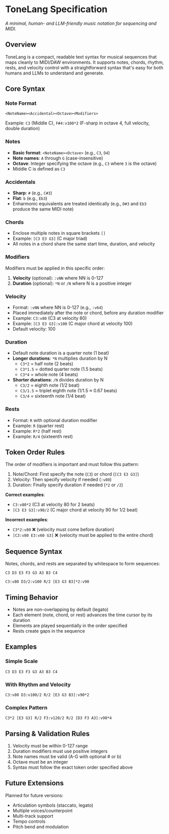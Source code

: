 # ToneLang Specification

_A minimal, human- and LLM-friendly music notation for sequencing and MIDI._

## Overview

ToneLang is a compact, readable text syntax for musical sequences that maps cleanly to MIDI/DAW environments. It
supports notes, chords, rhythm, rests, and velocity control with a straightforward syntax that's easy for both humans
and LLMs to understand and generate.

## Core Syntax

### Note Format

```
<NoteName><Accidental><Octave><Modifiers>
```

Example: `C3` (Middle C), `F#4:v100*2` (F-sharp in octave 4, full velocity, double duration)

### Notes

- **Basic format**: `<NoteName><Octave>` (e.g., `C3`, `D4`)
- **Note names**: `A` through `G` (case-insensitive)
- **Octave**: Integer specifying the octave (e.g., `C3` where `3` is the octave)
- Middle C is defined as `C3`

### Accidentals

- **Sharp**: `#` (e.g., `C#3`)
- **Flat**: `b` (e.g., `Eb3`)
- Enharmonic equivalents are treated identically (e.g., `D#3` and `Eb3` produce the same MIDI note)

### Chords

- Enclose multiple notes in square brackets `[]`
- Example: `[C3 E3 G3]` (C major triad)
- All notes in a chord share the same start time, duration, and velocity

### Modifiers

Modifiers must be applied in this specific order:

1. **Velocity** (optional): `:vNN` where NN is 0-127
2. **Duration** (optional): `*N` or `/N` where N is a positive integer

### Velocity

- Format: `:vNN` where NN is 0-127 (e.g., `:v64`)
- Placed immediately after the note or chord, before any duration modifier
- Example: `C3:v80` (C3 at velocity 80)
- Example: `[C3 E3 G3]:v100` (C major chord at velocity 100)
- Default velocity: 100

### Duration

- Default note duration is a quarter note (1 beat)
- **Longer durations**: `*N` multiplies duration by N
  - `C3*2` = half note (2 beats)
  - `C3*1.5` = dotted quarter note (1.5 beats)
  - `C3*4` = whole note (4 beats)
- **Shorter durations**: `/N` divides duration by N
  - `C3/2` = eighth note (1/2 beat)
  - `C3/1.5` = triplet eighth note (1/1.5 ≈ 0.67 beats)
  - `C3/4` = sixteenth note (1/4 beat)

### Rests

- Format: `R` with optional duration modifier
- Example: `R` (quarter rest)
- Example: `R*2` (half rest)
- Example: `R/4` (sixteenth rest)

## Token Order Rules

The order of modifiers is important and must follow this pattern:

1. Note/Chord: First specify the note (`C3`) or chord (`[C3 E3 G3]`)
2. Velocity: Then specify velocity if needed (`:v80`)
3. Duration: Finally specify duration if needed (`*2` or `/2`)

**Correct examples**:

- `C3:v80*2` (C3 at velocity 80 for 2 beats)
- `[C3 E3 G3]:v90/2` (C major chord at velocity 90 for 1/2 beat)

**Incorrect examples**:

- `C3*2:v80` ❌ (velocity must come before duration)
- `[C3:v80 E3:v60 G3]` ❌ (velocity must be applied to the entire chord)

## Sequence Syntax

Notes, chords, and rests are separated by whitespace to form sequences:

```
C3 D3 E3 F3 G3 A3 B3 C4
```

```
C3:v80 D3/2:v100 R/2 [E3 G3 B3]*2:v90
```

## Timing Behavior

- Notes are non-overlapping by default (legato)
- Each element (note, chord, or rest) advances the time cursor by its duration
- Elements are played sequentially in the order specified
- Rests create gaps in the sequence

## Examples

### Simple Scale

```
C3 D3 E3 F3 G3 A3 B3 C4
```

### With Rhythm and Velocity

```
C3:v80 D3:v100/2 R/2 [E3 G3 B3]:v90*2
```

### Complex Pattern

```
C3*2 [E3 G3] R/2 F3:v120/2 R/2 [D3 F3 A3]:v90*4
```

## Parsing & Validation Rules

1. Velocity must be within 0-127 range
2. Duration modifiers must use positive integers
3. Note names must be valid (A-G with optional # or b)
4. Octave must be an integer
5. Syntax must follow the exact token order specified above

## Future Extensions

Planned for future versions:

- Articulation symbols (staccato, legato)
- Multiple voices/counterpoint
- Multi-track support
- Tempo controls
- Pitch bend and modulation
